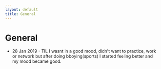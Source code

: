 ```yaml
---
layout: default
title: General
---
```


# General




- 28 Jan 2019 - TIL I wasnt in a good mood, didn't want to practice, work or network but after doing bboying(sports) I started feeling better and my mood became good.

